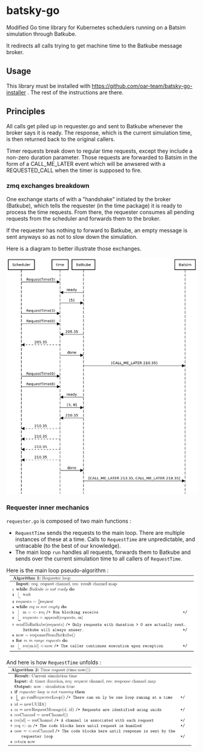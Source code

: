 # batsky-go

Modified Go time library for Kubernetes schedulers running on a Batsim
simulation through Batkube.

It redirects all calls trying to get machine time to the Batkube message
broker.

## Usage
This library must be installed with
https://github.com/oar-team/batsky-go-installer . The rest of the
instructions are there.

## Principles
All calls get piled up in requester.go and sent to Batkube whenever the broker
says it is ready. The response, which is the current simulation time, is then
returned back to the original callers.

Timer requests break down to regular time requests, except they include a
non-zero duration parameter. Those requests are forwarded to Batsim in the form
of a CALL_ME_LATER event which will be anwsered with a REQUESTED_CALL when the
timer is supposed to fire.

### zmq exchanges breakdown
One exchange starts of with a "handshake" initiated by the broker (Batkube),
which tells the requester (in the time package) it is ready to process the time
requests. From there, the requester consumes all pending requests from the
scheduler and forwards them to the broker.

If the requester has nothing to forward to Batkube, an empty message is sent
anyways so as not to slow down the simulation.

Here is a diagram to better illustrate those exchanges.

![requester - broker exchanges](imgs/requester-broker.png)

### Requester inner mechanics
`requester.go` is composed of two main functions :
* `RequestTime` sends the requests to the main loop. There are multiple
instances of these at a time. Calls to `RequestTime` are unpredictable, and
untracable (to the best of our knowledge).
* The main loop `run` handles all requests, forwards them to Batkube and
sends over the current simulation time to all callers of `RequestTime`.

Here is the main loop pseudo-algorithm : 
![main loop](imgs/alg-req-loop.png)

And here is how `RequestTime` unfolds :
![request time](imgs/alg-now.png)
